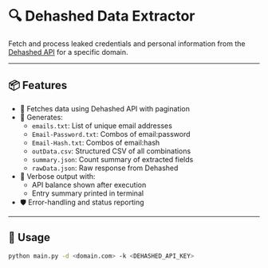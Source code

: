 # 🔍 Dehashed Data Extractor

Fetch and process leaked credentials and personal information from the [Dehashed API](https://www.dehashed.com/) for a specific domain.

---

## 📦 Features

- 🧠 Fetches data using Dehashed API with pagination
- 📁 Generates:
  - `emails.txt`: List of unique email addresses
  - `Email-Password.txt`: Combos of email:password
  - `Email-Hash.txt`: Combos of email:hash
  - `outData.csv`: Structured CSV of all combinations
  - `summary.json`: Count summary of extracted fields
  - `rawData.json`: Raw response from Dehashed
- 📢 Verbose output with:
  - API balance shown after execution
  - Entry summary printed in terminal
- 🛡️ Error-handling and status reporting

---

## 🚀 Usage

```bash
python main.py -d <domain.com> -k <DEHASHED_API_KEY>
